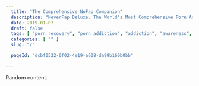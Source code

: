 ```yaml
---
  title: "The Comprehensive NoFap Companion"
  description: "NeverFap Deluxe. The World's Most Comprehensive Porn Addiction Recovery Solution. Start Your Porn Recovery Journey Today."
  date: 2019-01-07
  draft: false
  tags: [ "porn recovery", "porn addiction", "addiction", "awareness", "nofap", "neverfap", "NoFap Companion", "NoFap Companion", "neverfap deluxe", "nofap guide", "neverfap basics" ]
  categories: [ "" ]
  slug: "/"

  pageId: "dcbf0522-0f02-4e19-a608-da99b160b0bb"

---
```


Random content. 